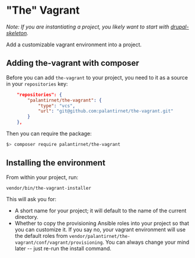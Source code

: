 # "The" Vagrant

_Note: If you are instantiating a project, you likely want to start with [drupal-skeleton](https://github.com/palantirnet/drupal-skeleton)._

Add a customizable vagrant environment into a project.

## Adding the-vagrant with composer

Before you can add `the-vagrant` to your project, you need to it as a source in your `repositories` key:

```json
    "repositories": {
        "palantirnet/the-vagrant": {
            "type": "vcs",
            "url": "git@github.com:palantirnet/the-vagrant.git"
        }
    },
```

Then you can require the package:

```sh
$> composer require palantirnet/the-vagrant
```

## Installing the environment

From within your project, run:

```
vendor/bin/the-vagrant-installer
```

This will ask you for:

* A short name for your project; it will default to the name of the current directory.
* Whether to copy the provisioning Ansible roles into your project so that you can customize it. If you say no, your vagrant environment will use the default roles from `vendor/palantirnet/the-vagrant/conf/vagrant/provisioning`. You can always change your mind later -- just re-run the install command.

